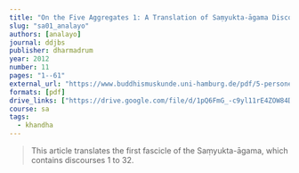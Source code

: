 ```yaml
---
title: "On the Five Aggregates 1: A Translation of Saṃyukta-āgama Discourses 1 to 32"
slug: "sa01_analayo"
authors: [analayo]
journal: ddjbs
publisher: dharmadrum
year: 2012
number: 11
pages: "1--61"
external_url: "https://www.buddhismuskunde.uni-hamburg.de/pdf/5-personen/analayo/translations/sa01.pdf"
formats: [pdf]
drive_links: ["https://drive.google.com/file/d/1pQ6FmG_-c9yl11rE4ZOW84DEDpyTWF-N/view?usp=drivesdk"]
course: sa
tags:
  - khandha
---
```


> This article translates the first fascicle of the Saṃyukta-āgama, which contains discourses 1 to 32.
